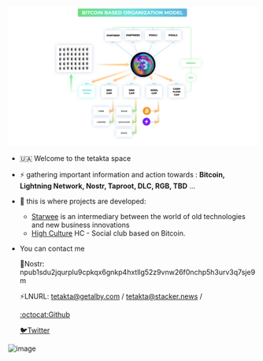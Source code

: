 ![image](https://github.com/tetakta/1111/blob/b60fc36b1e8b84f60d12d9d968c0eee0ffeadfc0/img/BBO%20model.png)


- 🇺🇦 Welcome to the tetakta space 
- ⚡️ gathering important information and action towards :
      **Bitcoin, Lightning Network, Nostr, Taproot, DLC, RGB, TBD** ...
- 🌵 this is where projects are developed:
  - [Starwee](https://github.com/Bitcoin-Based/starwee) is an intermediary between the world of old technologies and new business innovations
  - [High Culture](https://high-culture.club/) HC - Social club based on Bitcoin.

-  You can contact me

    👾Nostr: npub1sdu2jqurplu9cpkqx6gnkp4hxtllg52z9vnw26f0nchp5h3urv3q7sje9m

    ⚡LNURL: tetakta@getalby.com / tetakta@stacker.news / 

    [:octocat:Github](https://github.com//tetakta)

    [🐦Twitter](https://twitter.com/tetakta)

![image](https://github.com/tetakta/tetakta/blob/90f1a13d77e2f96b5876515c11692ed8c473f947/img/bitcoin%20power.png)

